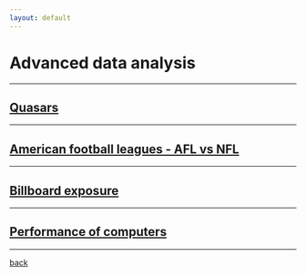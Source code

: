 ```yaml
---
layout: default
---
```


# Advanced data analysis
---
## [Quasars](/adv-data-analysis/quasar.html)
___
## [American football leagues - AFL vs NFL](/adv-data-analysis/fl.html)
___
## [Billboard exposure](/adv-data-analysis/bb.html)
___
## [Performance of computers](/adv-data-analysis/machine.html)
___

[back](./)
